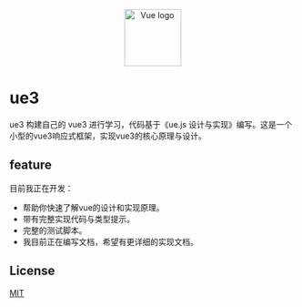 <p align="center"><a href="https://vuejs.org" target="_blank" rel="noopener noreferrer"><img width="100" src="https://vuejs.org/images/logo.png" alt="Vue logo"></a></p>

# ue3

ue3 构建自己的 vue3 进行学习，代码基于《ue.js 设计与实现》编写。这是一个小型的vue3响应式框架，实现vue3的核心原理与设计。

## feature

目前我正在开发：

- 帮助你快速了解vue的设计和实现原理。
- 带有完整实现代码与类型提示。
- 完整的测试脚本。
- 我目前正在编写文档，希望有更详细的实现文档。

## License

[MIT](https://github.com/KesionX/ue3/blob/main/LICENSE)
